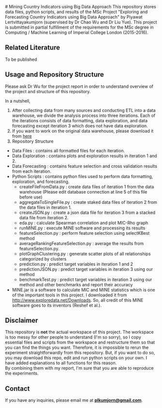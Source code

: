 <snippet>
	<content>
# Mining Country Indicators using Big Data Approach
This repository stores data files, python scripts, and results of the MSc Project "Exploring and Forecasting Country Indicators using Big Data Approach"
by Piyawat Lertvittayakumjorn (supervised by Dr Chao Wu and Dr Liu Yue). This project is submitted in partial fulfillment of the requirements for the MSc degree in
Computing / Machine Learning of Imperial College London (2015-2016). 

## Related Literature
To be published

## Usage and Repository Structure
Please ask Dr Wu for the project report in order to understand overview of the project and structure of this repository.

In a nutshell, 

1. After collecting data from many sources and conducting ETL into a data warehouse, we divide the analysis process into three iterations. Each of the iterations consists of data formatting, data exploration, and data forecasting except iteration 3 which does not have data exploration.
2. If you want to work on the original data warehouse, please download it from [here](https://drive.google.com/file/d/0B6dxM_iLlLqwYmdNSEw0VG5seGs/view?usp=sharing)
3. Repository Structure

* Data Files : contains all formatted files for each iteration.
* Data Exploration : contains plots and exploration results in iteration 1 and 2. 
* Data Forecasting : contains feature selection and cross validation results from each iteration.  
* Python Scripts : contains python files used to perform data formatting, exploration, and forecasting.
	* createFileFromData.py : create data files of iteration 1 from the data warehouse (Please edit database connection at line 5 of this file before use)
	* aggregateToSingleFile.py : create staked data files of iteration 2 from the data files in iteration 1.
	* createJSON.py : create a json data file for iteration 3 from a stacked data file from iteration 2.
	* eda.py : calculate Spearman correlation and plot MIC-Rho graph
	* runMINE.py : execute MINE software and processing its results
	* featureSelection.py : perform feature selection using selectKBest method
	* averageRankingFeatureSelection.py : average the results from featureSelection.py.
	* plotGraphClustering.py : generate scatter plots of all relationships categorized by clusters
	* prediction.py : predict target variables in iteration 1 and 2
	* predictionJSON.py : predict target variables in iteration 3 using our method 
	* benchmarkTest.py : predict target variables in iteration 3 using our method and other benchmarks and report their accuracy	
* MINE.jar is a software to calculate MIC and MINE statistics which is one of the important tools in this project. I downloaded it from http://www.exploredata.net/Downloads. So, all credit of this MINE software goes to its inventors (Reshef et al.). 

## Disclaimer
This repository is **not** the actual workspace of this project. The workspace is too messy for other people to understand (I'm so sorry), so I copy essential files and scripts from the workspace and restructure them so that you can find the things you want.
Therefore, it is impossible to rerun the experiment straightforwardly from this repository. But, if you want to do so, you may download this repo, edit and run python scripts on your own. I have added explanations to all functions for this reason.   
By combining them with my report, I'm sure that you are able to reproduce the experiments.

## Contact
If you have any inquiries, please email me at **plkumjorn@gmail.com**.
	</content>
</snippet>
